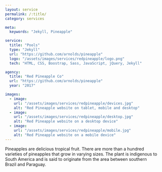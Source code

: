 ```yaml
---
layout: service
permalink: /:title/
category: services

meta:
  keywords: "Jekyll, Pineapple"

service:
  title: "Pools"
  type: "Jekyll"
  url: "https://github.com/arnolds/pineapple"
  logo: "/assets/images/services/redpineapple/logo.png"
  tech: "HTML, CSS, Boostrap, Sass, JavaScript, jQuery, Jekyll"

agency:
  title: "Red Pineapple Co"
  url: "https://github.com/arnolds/pineapple"
  year: "2017"

images:
  - image:
    url: "/assets/images/services/redpineapple/devices.jpg"
    alt: "Red Pineapple website on tablet, mobile and desktop"
  - image:
    url: "/assets/images/services/redpineapple/desktop.jpg"
    alt: "Red Pineapple website on a desktop device"
  - image:
    url: "/assets/images/services/redpineapple/mobile.jpg"
    alt: "Red Pineapple website on a mobile device"
---
```

<p>Pineapples are delicious tropical fruit. There are more than a hundred varieties of pineapples that grow in varying sizes. The plant is indigenous to South America and is said to originate from the area between southern Brazil and Paraguay.</p>